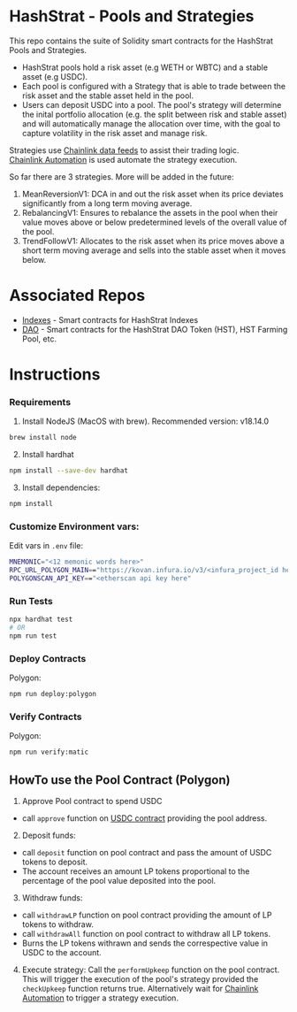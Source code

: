 # HashStrat - Pools and Strategies

This repo contains the suite of Solidity smart contracts for the HashStrat Pools and Strategies.

- HashStrat pools hold a risk asset (e.g WETH or WBTC) and a stable asset (e.g USDC).
- Each pool is configured with a Strategy that is able to trade between the risk asset and the stable asset held in the pool.
- Users can deposit USDC into a pool. The pool's strategy will determine the inital portfolio allocation (e.g. the split between risk and stable asset) and will automatically manage the allocation over time, with the goal to capture volatility in the risk asset and manage risk.

Strategies use [Chainlink data feeds](https://docs.chain.link/docs/matic-addresses/) to assist their trading logic.  
[Chainlink Automation](https://docs.chain.link/chainlink-automation/introduction/) is used automate the strategy execution.

So far there are 3 strategies. More will be added in the future:
1. MeanReversionV1: DCA in and out the risk asset when its price deviates significantly from a long term moving average.
2. RebalancingV1: Ensures to rebalance the assets in the pool when their value moves above or below predetermined levels of the overall value of the pool.
3. TrendFollowV1: Allocates to the risk asset when its price moves above a short term moving average and sells into the stable asset when it moves below.
 

# Associated Repos 

- [Indexes](https://github.com/hashstrat-labs/hashstrat-index) - Smart contracts for HashStrat Indexes
- [DAO](https://github.com/hashstrat-labs/hashstrat-dao) - Smart contracts for the HashStrat DAO Token (HST), HST Farming Pool, etc.


# Instructions

### Requirements

1. Install NodeJS  (MacOS with brew). Recommended version: v18.14.0 
```bash
brew install node 
```

2. Install hardhat

```bash
npm install --save-dev hardhat
```

3. Install dependencies:

```bash
npm install
```


### Customize Environment vars:

Edit vars in `.env` file:

```bash
MNEMONIC="<12 memonic words here>"
RPC_URL_POLYGON_MAIN=="https://kovan.infura.io/v3/<infura_project_id here>"
POLYGONSCAN_API_KEY=="<etherscan api key here"
```


### Run Tests

```bash
npx hardhat test
# OR 
npm run test
```


### Deploy Contracts

Polygon:
```bash
npm run deploy:polygon
```


### Verify Contracts

Polygon:
```bash
npm run verify:matic
```


## HowTo use the Pool Contract (Polygon)

1. Approve Pool contract to spend USDC 
- call `approve` function on [USDC contract](https://polygonscan.com/token/0x2791bca1f2de4661ed88a30c99a7a9449aa84174#writeProxyContract) providing the pool address.

2. Deposit funds:
- call `deposit` function on pool contract and pass the amount of USDC tokens to deposit. 
- The account receives an amount LP tokens proportional to the percentage of the pool value deposited into the pool.

3. Withdraw funds:
- call `withdrawLP` function on pool contract providing the amount of LP tokens to withdraw.
- call `withdrawAll` function on pool contract to withdraw all LP tokens.
- Burns the LP tokens withrawn and sends the correspective value in USDC to the account.

4. Execute strategy:
Call the `performUpkeep` function on the pool contract. This will trigger the execution of the pool's strategy provided the `checkUpkeep` function returns true.
Alternatively wait for [Chainlink Automation](https://automation.chain.link/polygon) to trigger a strategy execution.
